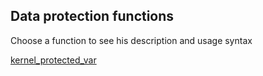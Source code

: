 Data protection functions
--
Choose a function to see his description and usage syntax

[kernel_protected_var](./kernel_protected_var)